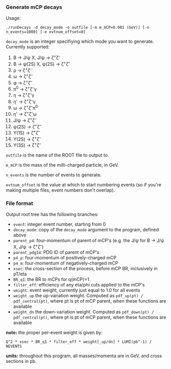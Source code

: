 ### Generate mCP decays

Usage: 
```
./runDecays -d decay_mode -o outfile [-m m_mCP=0.001 (GeV)] [-n n_events=1000] [-e evtnum_offset=0]
```

`decay_mode` is an integer specifiying which mode you want to generate. Currently supported:
1. B &rarr; J/&psi; X, J/&psi; &rarr; &zeta;<sup>+</sup>&zeta;<sup>&ndash;</sup>
2. B &rarr; &psi;(2S) X, &psi;(2S) &rarr; &zeta;<sup>+</sup>&zeta;<sup>&ndash;</sup>
3. &rho; &rarr; &zeta;<sup>+</sup>&zeta;<sup>&ndash;</sup>
4. &omega; &rarr; &zeta;<sup>+</sup>&zeta;<sup>&ndash;</sup>
5. &phi; &rarr; &zeta;<sup>+</sup>&zeta;<sup>&ndash;</sup>
6. &pi;<sup>0</sup> &rarr; &zeta;<sup>+</sup>&zeta;<sup>&ndash;</sup>&gamma;
7. &eta; &rarr; &zeta;<sup>+</sup>&zeta;<sup>&ndash;</sup>&gamma;
8. &eta;' &rarr; &zeta;<sup>+</sup>&zeta;<sup>&ndash;</sup>&gamma;
9. &omega; &rarr; &zeta;<sup>+</sup>&zeta;<sup>&ndash;</sup>&pi;<sup>0</sup>
10. &eta;' &rarr; &zeta;<sup>+</sup>&zeta;<sup>&ndash;</sup>&omega;
11. J/&psi; &rarr; &zeta;<sup>+</sup>&zeta;<sup>&ndash;</sup>
12. &psi;(2S) &rarr; &zeta;<sup>+</sup>&zeta;<sup>&ndash;</sup>
13. &Upsilon;(1S) &rarr; &zeta;<sup>+</sup>&zeta;<sup>&ndash;</sup>
14. &Upsilon;(2S) &rarr; &zeta;<sup>+</sup>&zeta;<sup>&ndash;</sup>
15. &Upsilon;(3S) &rarr; &zeta;<sup>+</sup>&zeta;<sup>&ndash;</sup>

`outfile` is the name of the ROOT file to output to.

`m_mCP` is the mass of the milli-charged particle, in GeV.

`n_events` is the number of events to generate.

`evtnum_offset` is the value at which to start numbering events (so if you're making multiple files, event numbers don't overlap).


### File format
Output root tree has the following branches:
* `event`: integer event number, starting from 0
* `decay_mode`: copy of the `decay_mode` argument to the program, defined above
* `parent_p4`: four-momentum of parent of mCP's (e.g. the J/&psi; for B &rarr; J/&psi; X, J/&psi; &rarr; &zeta;<sup>+</sup>&zeta;<sup>&ndash;</sup>)
* `parent_pdgId`: PDG ID of parent of mCP's
* `p4_p`: four-momentum of positively-charged mCP
* `p4_m`: four-momentum of negatively-charged mCP
* `xsec`: the cross-section of the process, before mCP BR, inclusively in pT/eta
* `BR_q1`: the BR to mCPs for q(mCP)=1.
* `filter_eff`: efficiency of any eta/phi cuts applied to the mCP's
* `weight`: event weight, currently just equal to 1.0 for all events
* `weight_up` the up-variation weight. Computed as `pdf_up(pt) / pdf_central(pt)`, where pt is pt of mCP parent, when these functions are available
* `weight_dn` the down-variation weight. Computed as `pdf_down(pt) / pdf_central(pt)`, where pt is pt of mCP parent, when these functions are available

**note:** the proper per-event weight is given by:
```
Q^2 * xsec * BR_q1 * filter_eff * weight[_up/dn] * LUMI(pb^-1) / NEVENTS
```

**units:** throughout this program, all masses/momenta are in GeV, and cross sections in pb.
